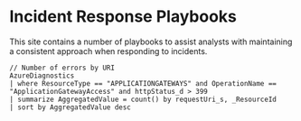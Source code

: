 # Incident Response Playbooks

This site contains a number of playbooks to assist analysts with maintaining a consistent approach when responding to incidents.

```kql linenums="1"
// Number of errors by URI
AzureDiagnostics
| where ResourceType == "APPLICATIONGATEWAYS" and OperationName == "ApplicationGatewayAccess" and httpStatus_d > 399
| summarize AggregatedValue = count() by requestUri_s, _ResourceId
| sort by AggregatedValue desc
```